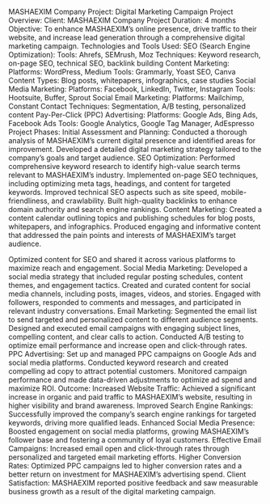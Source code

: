 MASHAEXIM Company Project: Digital Marketing Campaign Project Overview:
Client: MASHAEXIM Company
Project Duration: 4 months
Objective: To enhance MASHAEXIM’s online presence, drive traffic to their website, and increase lead generation through a comprehensive digital marketing campaign.
Technologies and Tools Used:
SEO (Search Engine Optimization):
Tools: Ahrefs, SEMrush, Moz
Techniques: Keyword research, on-page SEO, technical SEO, backlink building Content Marketing:
Platforms: WordPress, Medium
Tools: Grammarly, Yoast SEO, Canva
Content Types: Blog posts, whitepapers, infographics, case studies Social Media Marketing:
Platforms: Facebook, LinkedIn, Twitter, Instagram Tools: Hootsuite, Buffer, Sprout Social
Email Marketing:
Platforms: Mailchimp, Constant Contact
Techniques: Segmentation, A/B testing, personalized content Pay-Per-Click (PPC) Advertising:
Platforms: Google Ads, Bing Ads, Facebook Ads
Tools: Google Analytics, Google Tag Manager, AdEspresso Project Phases:
Initial Assessment and Planning:
Conducted a thorough analysis of MASHAEXIM’s current digital presence and identified areas for improvement.
Developed a detailed digital marketing strategy tailored to the company’s goals and target audience.
SEO Optimization:
Performed comprehensive keyword research to identify high-value search terms relevant to MASHAEXIM’s industry.
Implemented on-page SEO techniques, including optimizing meta tags, headings, and content for targeted keywords.
Improved technical SEO aspects such as site speed, mobile-friendliness, and crawlability. Built high-quality backlinks to enhance domain authority and search engine rankings. Content Marketing:
Created a content calendar outlining topics and publishing schedules for blog posts, whitepapers, and infographics.
Produced engaging and informative content that addressed the pain points and interests of MASHAEXIM’s target audience.

Optimized content for SEO and shared it across various platforms to maximize reach and engagement. Social Media Marketing:
Developed a social media strategy that included regular posting schedules, content themes, and engagement tactics.
Created and curated content for social media channels, including posts, images, videos, and stories.
Engaged with followers, responded to comments and messages, and participated in relevant industry conversations.
Email Marketing:
Segmented the email list to send targeted and personalized content to different audience segments.
Designed and executed email campaigns with engaging subject lines, compelling content, and clear calls to action.
Conducted A/B testing to optimize email performance and increase open and click-through rates.
PPC Advertising:
Set up and managed PPC campaigns on Google Ads and social media platforms.
Conducted keyword research and created compelling ad copy to attract potential customers.
Monitored campaign performance and made data-driven adjustments to optimize ad spend and maximize ROI. Outcome:
Increased Website Traffic: Achieved a significant increase in organic and paid traffic to MASHAEXIM’s website, resulting in higher visibility and brand awareness.
Improved Search Engine Rankings: Successfully improved the company’s search engine rankings for targeted keywords, driving more qualified leads.
Enhanced Social Media Presence: Boosted engagement on social media platforms, growing MASHAEXIM’s follower base and fostering a community of loyal customers.
Effective Email Campaigns: Increased email open and click-through rates through personalized and targeted email marketing efforts.
Higher Conversion Rates: Optimized PPC campaigns led to higher conversion rates and a better return on investment for MASHAEXIM’s advertising spend.
Client Satisfaction: MASHAEXIM reported positive feedback and saw measurable business growth as a result of the digital marketing campaign.
